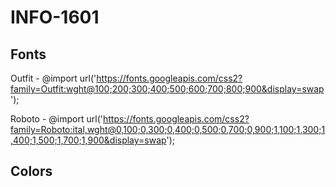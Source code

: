 # INFO-1601

## Fonts

Outfit - @import url('https://fonts.googleapis.com/css2?family=Outfit:wght@100;200;300;400;500;600;700;800;900&display=swap');

Roboto - @import url('https://fonts.googleapis.com/css2?family=Roboto:ital,wght@0,100;0,300;0,400;0,500;0,700;0,900;1,100;1,300;1,400;1,500;1,700;1,900&display=swap');

## Colors

